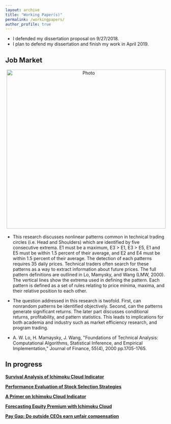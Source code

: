 ```yaml
---
layout: archive
title: "Working Paper(s)"
permalink: /workingpapers/
author_profile: true
---
```



* I defended my dissertation proposal on 9/27/2018.
* I plan to defend my dissertation and finish my work in April 2019.


## Job Market

<p align="center">
  <img src="https://yetul.github.io/files/HS.jpg?raw=true" alt="Photo" style="width: 500px;"/>
</p>

<!-- * This shows the non-linear price patterns most commonly used by technical trade that have been detected using a sample stock. Each pattern is defined as a set of rules relating to price minima, maxima, and their relative position to each other. For example, a head and shoulder pattern consists of 5 extrema. E1 must be a maximum; E3 > E1; E3 > E5; E1 and E5 must be within 1.5% of their average; E2 and E4 must be within 1.5% of their average. The other pattern are detailed by Lo, Mamaysky, and Wang (LMW, 2000). The detection of each patterns requires 35 daily prices. When selecting a pattern, only periods during which the specific pattern was detected can be displayed using the second drop-down menu.<br>

* Technical traders often search for these patterns as mean to extract information on future stock prices. This shows the sample stock price and its smoothed price (used to approximate a technician's view) over a 35 day period. Vertical lines  outline the extrema used in defining the pattern. Each pattern is defined as a set of rules relating to price minima, maxima, and their relative position to each other.<br> -->

* This research discusses nonlinear patterns common in technical trading circles (i.e. Head and Shoulders) which are identified by five consecutive extrema. E1 must be a maximum, E3 > E1, E3 > E5, E1 and E5 must be within 1.5 percent of their average, and E2 and E4 must be within 1.5 percent of their average. The detection of each patterns requires 35 daily prices. Technical traders often search for these patterns as a way to extract information about future prices. The full pattern definitions are outlined in Lo, Mamysky, and Wang (LMW, 2000). The vertical lines show the extrema used in defining the pattern. Each pattern is defined as a set of rules relating to price minima, maxima, and their relative position to each other.

* The question addressed in this research is twofold. First, can nonrandom patterns be identified objectively. Second, can the patterns generate significant returns. The later part discusses conditional returns, profitability, and pattern statistics. This leads to implications for both academia and industry such as market efficiency research, and program trading.

<!-- ## Working Papers

* The first paper titled “Reliability of Pattern Recognition in Recognizing Stock Price Patterns” discusses detecting nonrandom patterns in financial data using kernel smoothing and cross-validated bandwidth selection in rolling windows, using a new method called maximum price deviation. The new method sets a maximum deviation in the bandwidth minimization problem, which would otherwise go to zero. The contribution is that the patterns can be identified objectively rather than through professional recommendation (e.g. visually selecting bandwidth). This research paper first matches the patterns to LMW (2000) and then identifies the patterns in rolling windows over a full sample of 1971-2009 on Centex Security (CTX). The completed paper will include all cross-sectional stocks in CRSP using dividend and split adjusted log prices. This feeds in to the second paper which discusses whether nonrandom technical patterns are evident in financial time series. <br>
* The second essay titled “Stock Price Pattern Recognition and Conditional Returns” focuses on supervised machine learning and computer vision to obtain statistics on the patterns, forecasting, and profitability. The contribution is that the patterns may be detected in stock chart images using rolling windows and allow for forecasting, pattern statistics, forecasting, and pattern detection without needing raw data.<br>
* The contribution may lead to market efficiency and program trading, as well as potential future research aggregating the bias of pattern output and professional recommendation. Further works may include more pattern definitions.<br> -->

* A. W. Lo, H. Mamaysky, J. Wang, "Foundations of Technical Analysis: Computational Algorithms, Statistical Inference, and Empirical Implementation," Journal of Finance, 55(4), 2000 pp.1705-1765.<br>
<!-- <b>[Computer Vision and Classic Chart Patterns](jobmarket)</b><br>
<b>Matt Lutey</b> -->

<!-- ## Submitted -->
## In progress
<b>[Survival Analysis of Ichimoku Cloud Indicator](wp1)</b><br>
<!-- <b>Matt Lutey</b> -->

<b>[Performance Evaluation of Stock Selection Strategies](wp2)</b><br>
 <!-- <b>Matt Lutey</b> -->

<b>[A Primer on Ichimoku Cloud Indicator](wp3)</b><br>
<!-- <b>Matt Lutey</b> -->

<b>[Forecasting Equity Premium with Ichimoku Cloud](wp4)</b><br>
<!-- <b>Matt Lutey</b> -->

<b>[Pay Gap: Do outside CEOs earn unfair compensation](wp5)</b><br>
<!-- <b>Matt Lutey</b> -->
